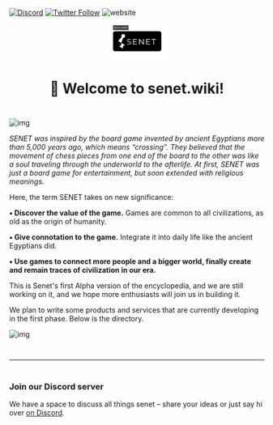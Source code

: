 [![Discord](https://img.shields.io/discord/934380160113844294?color=green&label=senet%20%7C%20discord%20%F0%9F%91%8B&logo=discord&style=flat-square)](https://discord.gg/CetY6Y4)
[![Twitter Follow](https://img.shields.io/twitter/follow/senetnetwork?logo=twitter&style=social)](https://twitter.com/senetnetwork)
![website](https://img.shields.io/website?color=green&label=senetnetwork.com&style=flat-square&url=https%3A%2F%2Fsenetnetwork.com)

<div align="center" style="margin-top: 1em; margin-bottom: 3em;">
  <a href="https://senet.wiki"><img alt="senet logo" src="./public/senet-logo-2x.png" alt="senet" width="125"></a>
  <h1>🙋 Welcome to senet.wiki!</h1>
</div>

![img](https://miro.medium.com/v2/resize:fit:1400/1*GzwF-Ut6mOj0aphGPem8GA.jpeg)

*SENET was inspired by the board game invented by ancient Egyptians more than 5,000 years ago, which means “crossing”. They believed that the movement of chess pieces from one end of the board to the other was like a soul traveling through the underworld to the afterlife. At first, SENET was just a board game for entertainment, but soon extended with religious meanings.*

Here, the term SENET takes on new significance:

**▪️ Discover the value of the game.** Games are common to all civilizations, as old as the origin of humanity.

**▪️ Give connotation to the game.** Integrate it into daily life like the ancient Egyptians did.

**▪️ Use games to connect more people and a bigger world, finally create and remain traces of civilization in our era.**

This is Senet's first Alpha version of the encyclopedia, and we are still working on it, and we hope more enthusiasts will join us in building it.

We plan to write some products and services that are currently developing in the first phase. Below is the directory.

![img](https://miro.medium.com/v2/resize:fit:1400/1*HLST9YQh0HzKoOZt7eYo1A.png)

<hr style="margin-top: 3em; margin-bottom: 3em;">

### Join our Discord server

We have a space to discuss all things senet – share your ideas or just say hi over [on Discord](https://discord.com/invite/qh9dG9EwQx).